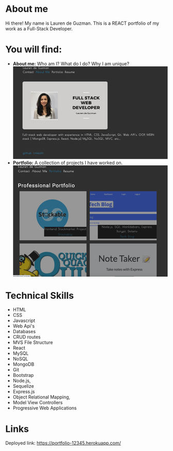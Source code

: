 # About me

Hi there! My name is Lauren de Guzman. This is a REACT portfolio of my work as a Full-Stack Developer.

# You will find:

- **About me:** Who am I? What do I do? Why I am unique?
  ![bio](https://github.com/Ldeguzman9/Professional-Portfolio/blob/main/src/assets/projects/about-me.png?raw=true)
- **Portfolio:** A collection of projects I have worked on.
  ![Projects](https://github.com/Ldeguzman9/Professional-Portfolio/blob/main/src/assets/projects/projects-overview.png?raw=true)

# Technical Skills

- HTML
- CSS
- Javascript
- Web Api's
- Databases
- CRUD routes
- MVS File Structure
- React
- MySQL
- NoSQL
- MongoDB
- Git
- Bootstrap
- Node.js,
- Sequelize
- Express.js
- Object Relational Mapping,
- Model View Controllers
- Progressive Web Applications

# Links

Deployed link: https://portfolio-12345.herokuapp.com/
